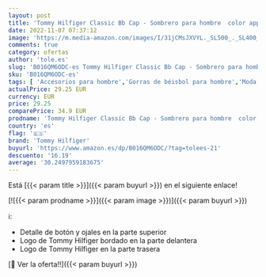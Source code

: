 ```yaml
---
layout: post
title: 'Tommy Hilfiger Classic Bb Cap - Sombrero para hombre  color apple red  talla OS'
date: 2022-11-07 07:37:12
image: 'https://m.media-amazon.com/images/I/31jCMsJXVYL._SL500_._SL400_.jpg'
comments: true
category: ofertas
author: 'tole.es'
slug: 'B016QM6ODC-es Tommy Hilfiger Classic Bb Cap - Sombrero para hombre color...'
sku: 'B016QM6ODC-es'
tags: [ 'Accesorios para hombre','Gorras de béisbol para hombre','Moda','Moda Hombre','Ropa para hombre','Sombreros y gorras para hombre','apple','tommy hilfiger','🇪🇸', ]
actualPrice: 29.25 EUR
currency: EUR
price: 29.25
comparePrice: 34.9 EUR
prodname: 'Tommy Hilfiger Classic Bb Cap - Sombrero para hombre  color apple red  talla OS'
country: 'es'
flag: '🇪🇸'
brand: 'Tommy Hilfiger'
buyurl: 'https://www.amazon.es/dp/B016QM6ODC/?tag=tolees-21'
descuento: '16.19'
average: '30.2497959183675'
---
```


Está [{{< param title >}}]({{< param buyurl >}}) en el siguiente enlace!

[![{{< param prodname >}}]({{< param image >}})]({{< param buyurl >}})

ℹ️:

- Detalle de botón y ojales en la parte superior
- Logo de Tommy Hilfiger bordado en la parte delantera
- Logo de Tommy Hilfiger en la parte trasera

[🛒 Ver la oferta!!]({{< param buyurl >}})
